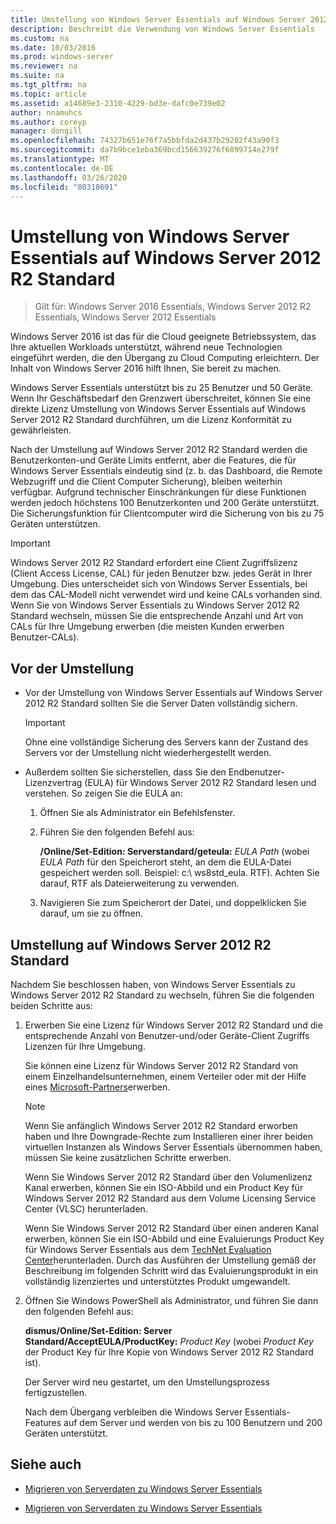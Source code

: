 ```yaml
---
title: Umstellung von Windows Server Essentials auf Windows Server 2012 R2 Standard
description: Beschreibt die Verwendung von Windows Server Essentials
ms.custom: na
ms.date: 10/03/2016
ms.prod: windows-server
ms.reviewer: na
ms.suite: na
ms.tgt_pltfrm: na
ms.topic: article
ms.assetid: a14689e3-2310-4229-bd3e-dafc0e739e02
author: nnamuhcs
ms.author: coreyp
manager: dongill
ms.openlocfilehash: 74327b651e76f7a5bbfda2d437b29202f43a90f3
ms.sourcegitcommit: da7b9bce1eba369bcd156639276f6899714e279f
ms.translationtype: MT
ms.contentlocale: de-DE
ms.lasthandoff: 03/26/2020
ms.locfileid: "80318691"
---
```

# <a name="transition-from-windows-server-essentials-to-windows-server-2012-r2-standard"></a>Umstellung von Windows Server Essentials auf Windows Server 2012 R2 Standard

>Gilt für: Windows Server 2016 Essentials, Windows Server 2012 R2 Essentials, Windows Server 2012 Essentials

Windows Server 2016 ist das für die Cloud geeignete Betriebssystem, das Ihre aktuellen Workloads unterstützt, während neue Technologien eingeführt werden, die den Übergang zu Cloud Computing erleichtern. Der Inhalt von Windows Server 2016 hilft Ihnen, Sie bereit zu machen.

 Windows Server Essentials unterstützt bis zu 25 Benutzer und 50 Geräte. Wenn Ihr Geschäftsbedarf den Grenzwert überschreitet, können Sie eine direkte Lizenz Umstellung von Windows Server Essentials auf Windows Server 2012 R2 Standard durchführen, um die Lizenz Konformität zu gewährleisten.  
  
 Nach der Umstellung auf Windows Server 2012 R2 Standard werden die Benutzerkonten-und Geräte Limits entfernt, aber die Features, die für Windows Server Essentials eindeutig sind (z. b. das Dashboard, die Remote Webzugriff und die Client Computer Sicherung), bleiben weiterhin verfügbar. Aufgrund technischer Einschränkungen für diese Funktionen werden jedoch höchstens 100 Benutzerkonten und 200 Geräte unterstützt. Die Sicherungsfunktion für Clientcomputer wird die Sicherung von bis zu 75 Geräten unterstützen.  
  
> [!IMPORTANT]
>   Windows Server 2012 R2 Standard erfordert eine Client Zugriffslizenz (Client Access License, CAL) für jeden Benutzer bzw. jedes Gerät in Ihrer Umgebung. Dies unterscheidet sich von Windows Server Essentials, bei dem das CAL-Modell nicht verwendet wird und keine CALs vorhanden sind. Wenn Sie von Windows Server Essentials zu Windows Server 2012 R2 Standard wechseln, müssen Sie die entsprechende Anzahl und Art von CALs für Ihre Umgebung erwerben (die meisten Kunden erwerben Benutzer-CALs).  
  
## <a name="before-the-transition"></a>Vor der Umstellung  
  
-   Vor der Umstellung von Windows Server Essentials auf Windows Server 2012 R2 Standard sollten Sie die Server Daten vollständig sichern.  
  
    > [!IMPORTANT]
    >  Ohne eine vollständige Sicherung des Servers kann der Zustand des Servers vor der Umstellung nicht wiederhergestellt werden.  
  
-   Außerdem sollten Sie sicherstellen, dass Sie den Endbenutzer-Lizenzvertrag (EULA) für Windows Server 2012 R2 Standard lesen und verstehen. So zeigen Sie die EULA an:  
  
    1.  Öffnen Sie als Administrator ein Befehlsfenster.  
  
    2.  Führen Sie den folgenden Befehl aus:  
  
         **/Online/Set-Edition: Serverstandard/geteula:** *EULA Path* (wobei *EULA Path* für den Speicherort steht, an dem die EULA-Datei gespeichert werden soll. Beispiel: c:\ ws8std_eula. RTF). Achten Sie darauf, RTF als Dateierweiterung zu verwenden.  
  
    3.  Navigieren Sie zum Speicherort der Datei, und doppelklicken Sie darauf, um sie zu öffnen.  
  
## <a name="transition-to--windows-server-2012-r2-standard"></a>Umstellung auf Windows Server 2012 R2 Standard  
 Nachdem Sie beschlossen haben, von Windows Server Essentials zu Windows Server 2012 R2 Standard zu wechseln, führen Sie die folgenden beiden Schritte aus:  
  
1. Erwerben Sie eine Lizenz für Windows Server 2012 R2 Standard und die entsprechende Anzahl von Benutzer-und/oder Geräte-Client Zugriffs Lizenzen für Ihre Umgebung.  
  
    Sie können eine Lizenz für Windows Server 2012 R2 Standard von einem Einzelhandelsunternehmen, einem Verteiler oder mit der Hilfe eines [Microsoft-Partners](https://pinpoint.microsoft.com/SelectCulture.aspx)erwerben.  
  
   > [!NOTE]
   >  Wenn Sie anfänglich Windows Server 2012 R2 Standard erworben haben und Ihre Downgrade-Rechte zum Installieren einer ihrer beiden virtuellen Instanzen als Windows Server Essentials übernommen haben, müssen Sie keine zusätzlichen Schritte erwerben.  
   >   
   >  Wenn Sie Windows Server 2012 R2 Standard über den Volumenlizenz Kanal erwerben, können Sie ein ISO-Abbild und ein Product Key für Windows Server 2012 R2 Standard aus dem Volume Licensing Service Center (VLSC) herunterladen.  
   >   
   >  Wenn Sie Windows Server 2012 R2 Standard über einen anderen Kanal erwerben, können Sie ein ISO-Abbild und eine Evaluierungs Product Key für Windows Server Essentials aus dem [TechNet Evaluation Center](https://technet.microsoft.com/evalcenter/jj659306.aspx)herunterladen. Durch das Ausführen der Umstellung gemäß der Beschreibung im folgenden Schritt wird das Evaluierungsprodukt in ein vollständig lizenziertes und unterstütztes Produkt umgewandelt.  
  
2. Öffnen Sie Windows PowerShell als Administrator, und führen Sie dann den folgenden Befehl aus:  
  
    **dismus/Online/Set-Edition: Server Standard/AcceptEULA/ProductKey:** *Product Key* (wobei *Product Key* der Product Key für Ihre Kopie von Windows Server 2012 R2 Standard ist).  
  
    Der Server wird neu gestartet, um den Umstellungsprozess fertigzustellen.  
  
   Nach dem Übergang verbleiben die Windows Server Essentials-Features auf dem Server und werden von bis zu 100 Benutzern und 200 Geräten unterstützt.  
  
## <a name="see-also"></a>Siehe auch  
  

-   [Migrieren von Serverdaten zu Windows Server Essentials](Migrate-Server-Data-to-Windows-Server-Essentials.md)

-   [Migrieren von Serverdaten zu Windows Server Essentials](../migrate/Migrate-Server-Data-to-Windows-Server-Essentials.md)

